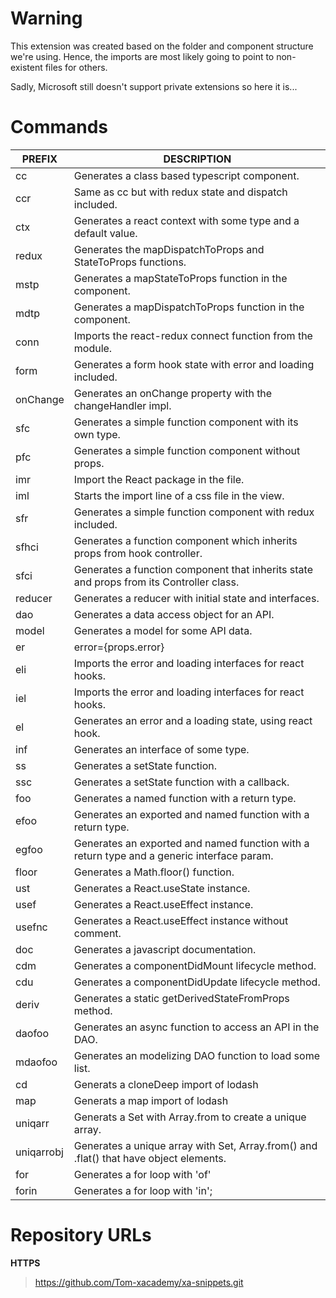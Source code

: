 # Warning

This extension was created based on the folder and component structure we're using.
Hence, the imports are most likely going to point to non-existent files for others.

Sadly, Microsoft still doesn't support private extensions so here it is...

# Commands

| PREFIX     | DESCRIPTION                                                                                |
| ---------- | ------------------------------------------------------------------------------------------ |
| cc         | Generates a class based typescript component.                                              |
| ccr        | Same as cc but with redux state and dispatch included.                                     |
| ctx        | Generates a react context with some type and a default value.                              |
| redux      | Generates the mapDispatchToProps and StateToProps functions.                               |
| mstp       | Generates a mapStateToProps function in the component.                                     |
| mdtp       | Generates a mapDispatchToProps function in the component.                                  |
| conn       | Imports the react-redux connect function from the module.                                  |
| form       | Generates a form hook state with error and loading included.                               |
| onChange   | Generates an onChange property with the changeHandler impl.                                |
| sfc        | Generates a simple function component with its own type.                                   |
| pfc        | Generates a simple function component without props.                                       |
| imr        | Import the React package in the file.                                                      |
| iml        | Starts the import line of a css file in the view.                                          |
| sfr        | Generates a simple function component with redux included.                                 |
| sfhci      | Generates a function component which inherits props from hook controller.                  |
| sfci       | Generates a function component that inherits state and props from its Controller class.    |
| reducer    | Generates a reducer with initial state and interfaces.                                     |
| dao        | Generates a data access object for an API.                                                 |
| model      | Generates a model for some API data.                                                       |
| er         | error={props.error}                                                                        |  | error={this.props.error} |
| eli        | Imports the error and loading interfaces for react hooks.                                  |
| iel        | Imports the error and loading interfaces for react hooks.                                  |
| el         | Generates an error and a loading state, using react hook.                                  |
| inf        | Generates an interface of some type.                                                       |
| ss         | Generates a setState function.                                                             |
| ssc        | Generates a setState function with a callback.                                             |
| foo        | Generates a named function with a return type.                                             |
| efoo       | Generates an exported and named function with a return type.                               |
| egfoo      | Generates an exported and named function with a return type and a generic interface param. |
| floor      | Generates a Math.floor() function.                                                         |
| ust        | Generates a React.useState instance.                                                       |
| usef       | Generates a React.useEffect instance.                                                      |
| usefnc     | Generates a React.useEffect instance without comment.                                      |
| doc        | Generates a javascript documentation.                                                      |
| cdm        | Generates a componentDidMount lifecycle method.                                            |
| cdu        | Generates a componentDidUpdate lifecycle method.                                           |
| deriv      | Generates a static getDerivedStateFromProps method.                                        |
| daofoo     | Generates an async function to access an API in the DAO.                                   |
| mdaofoo    | Generates an modelizing DAO function to load some list.                                    |
| cd         | Generats a cloneDeep import of lodash                                                      |
| map        | Generats a map import of lodash                                                            |
| uniqarr    | Generats a Set with Array.from to create a unique array.                                   |
| uniqarrobj | Generates a unique array with Set, Array.from() and .flat() that have object elements.     |
| for        | Generates a for loop with 'of'                                                             |
| forin      | Generates a for loop with 'in';                                                            |

# Repository URLs

**HTTPS**

> https://github.com/Tom-xacademy/xa-snippets.git
